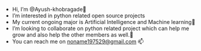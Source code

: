 -  Hi, I’m @Ayush-khobragade👋
-  I’m interested in python related open source projects
-  My current ongoing major is Artificial Intelligence and Machine learning🌱
-  I’m looking to collaborate on python related project which can help me grow and also help the other members as well.🌱
-  You can reach me on noname197529@gmail.com 📫

<!---
Ayush-khobragade/Ayush-khobragade is a ✨ special ✨ repository because its `README.md` (this file) appears on your GitHub profile.
You can click the Preview link to take a look at your changes.
--->
